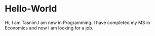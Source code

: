 # Hello-World

Hi, I am Tasnim.I am new in Programming. I have completed my MS in Economics and now I am looking for a job.
